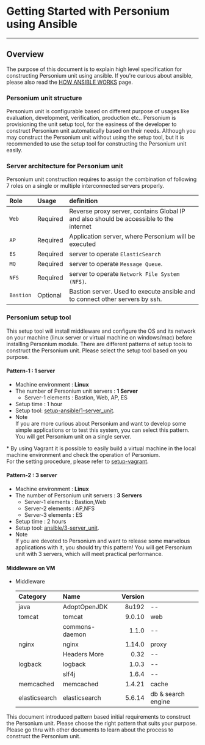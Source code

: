 # Getting Started with Personium using Ansible
-------------------------------

## Overview

The purpose of this document is to explain high level specification for constructing Personium unit using ansible. If you're curious about ansible, please also read the [HOW ANSIBLE WORKS](http://www.ansible.com/how-ansible-works) page.

### Personium unit structure

Personium unit is configurable based on different purpose of usages like evaluation, development, verification, production etc.. Personium is provisioning the unit setup tool, for the easiness of the developer to construct Personium unit automatically based on their needs.
Although you may construct the Personium unit without using the setup tool, but it is recommended to use the setup tool for constructing the Personium unit easily.

### Server architecture for Personium unit
  Personium unit construction requires to assign the combination of following 7 roles on a single or multiple interconnected servers properly.


| **Role**     | **Usage**        | **definition**                                                                         |
|:-------------|:-----------------|:---------------------------------------------------------------------------------------|
| `Web`        |  Required        | Reverse proxy server, contains Global IP and also should be accessible to the internet |
| `AP`         |  Required        | Application server, where Personium will be executed                                |
| `ES`         |  Required        | server to operate `ElasticSearch`                                                      |
| `MQ`         |  Required        | server to operate `Message Queue`.|
| `NFS`        |  Required        | server to operate `Network File System (NFS)`.                                         |
| `Bastion`    |  Optional        | Bastion server. Used to execute ansible and to connect other servers by ssh.           |


### Personium setup tool

This setup tool will install middleware and configure the OS and its network on your machine (linux server or virtual machine on windows/mac) before installing Personium module.
There are different patterns of setup tools to construct the Personium unit. Please select the setup tool based on you purpose.

#### Pattern-1 : 1 server

* Machine environment : **Linux**
* The number of Personium unit servers : **1 Server**
  * Server-1 elements : Bastion, Web, AP, ES
* Setup time : 1 hour
* Setup tool: [setup-ansible/1-server_unit](https://github.com/personium/ansible/tree/master/1-server_unit "1-server_unit").  
* Note  
  If you are more curious about Personium and want to develop some simple applications or to test this system, you can select this pattern. You will get Personium unit on a single server.

\* By using Vagrant it is possible to easily build a virtual machine in the local machine environment and check the operation of Personium.  
For the setting procedure, please refer to [setup-vagrant](https://github.com/personium/setup-vagrant).

#### Pattern-2 : 3 server

* Machine environment : **Linux**
* The number of Personium unit servers : **3 Servers**
  * Server-1 elements : Bastion,Web
  * Server-2 elements : AP,NFS
  * Server-3 elements : ES
* Setup time :  2 hours
* Setup tool: [ansible/3-server_unit](https://github.com/personium/ansible/tree/master/3-server_unit "3-server_unit").  
* Note  
  If you are devoted to Personium and want to release some marvelous applications with it, you should try this pattern! You will get Personium unit with 3 servers, which will meet practical performance.


#### Middleware on VM

* Middleware  

    |Category       | Name           |Version       |                   |
    |:--------------|:---------------|-------------:|:------------------|
    | java          | AdoptOpenJDK   |        8u192 | --                |
    | tomcat        | tomcat         |       9.0.10 | web               |
    |               | commons-daemon |        1.1.0 | --                |
    | nginx         | nginx          |       1.14.0 | proxy             |
    |               | Headers More   |         0.32 | --                |
    | logback       | logback        |        1.0.3 | --                |
    |               | slf4j          |        1.6.4 | --                |
    | memcached     | memcached      |       1.4.21 | cache             |
    | elasticsearch | elasticsearch  |       5.6.14 | db & search engine|

This document introduced pattern based initial requirements to construct the Personium unit. Please choose the right pattern that suits your purpose.
Please go thru with other documents to learn about the process to construct the Personium unit.
